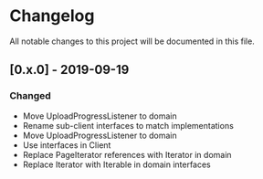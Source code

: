 # Changelog
All notable changes to this project will be documented in this file.

## [0.x.0] - 2019-09-19

### Changed
- Move UploadProgressListener to domain
- Rename sub-client interfaces to match implementations
- Move UploadProgressListener to domain
- Use interfaces in Client
- Replace PageIterator references with Iterator in domain
- Replace Iterator with Iterable in domain interfaces
